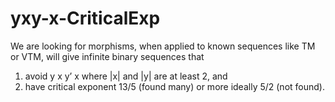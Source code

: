 # yxy-x-CriticalExp
We are looking for morphisms, when applied to known sequences like TM or VTM, will give infinite binary sequences that
1) avoid y x y’ x where |x| and |y| are at least 2, and 
2) have critical exponent 13/5 (found many) or more ideally 5/2 (not found).
